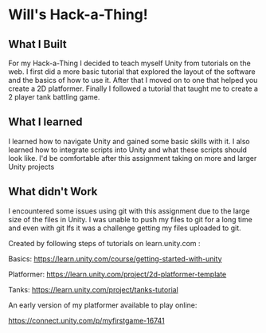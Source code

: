 # Will's Hack-a-Thing!

## What I Built

For my Hack-a-Thing I decided to teach myself Unity from tutorials on the web.
I first did a more basic tutorial that explored the layout of the software and the
basics of how to use it. After that I moved on to one that helped you create a 2D
platformer. Finally I followed a tutorial that taught me to create a 2 player tank
battling game.

## What I learned

I learned how to navigate Unity and gained some basic skills with it. I also learned
how to integrate scripts into Unity and what these scripts should look like. I'd be
comfortable after this assignment taking on more and larger Unity projects

## What didn't Work

I encountered some issues using git with this assignment due to the large size of the
files in Unity. I was unable to push my files to git for a long time and even with
git lfs it was a challenge getting my files uploaded to git.



Created by following steps of tutorials on learn.unity.com :

Basics: https://learn.unity.com/course/getting-started-with-unity

Platformer: https://learn.unity.com/project/2d-platformer-template

Tanks: https://learn.unity.com/project/tanks-tutorial


An early version of my platformer available to play online:

https://connect.unity.com/p/myfirstgame-16741